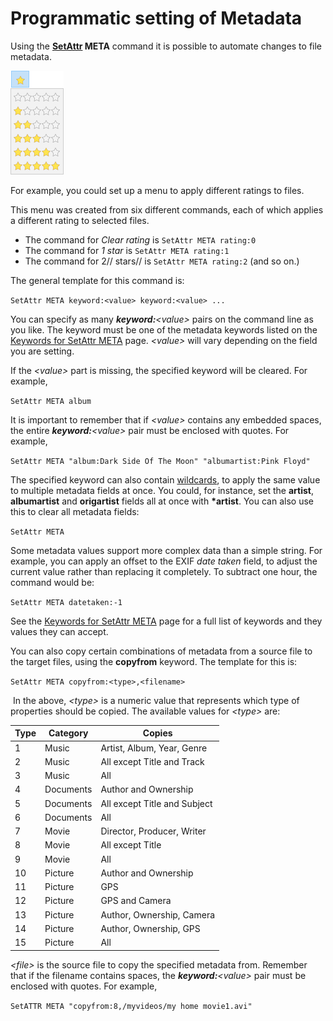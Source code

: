# Programmatic setting of Metadata

Using the **[SetAttr](/Manual/reference/command_reference/internal_commands/setattr.md) META** command it is possible to automate changes to file metadata.



![](/Manual/images/media/13/star_rating_menu.png)



For example, you could set up a menu to apply different ratings to files.

This menu was created from six different commands, each of which applies a different rating to selected files.

- The command for *Clear rating* is `SetAttr META rating:0`
- The command for *1 star* is `SetAttr META rating:1`
- The command for 2// stars// is `SetAttr META rating:2` (and so on.)

The general template for this command is:

`SetAttr META keyword:<value> keyword:<value> ...`

You can specify as many ***keyword:**\<value\>* pairs on the command line as you like. The keyword must be one of the metadata keywords listed on the [Keywords for SetAttr META](/Manual/reference/metadata_keywords/keywords_for_setattr_meta.md) page. *\<value\>* will vary depending on the field you are setting.

If the *\<value\>* part is missing, the specified keyword will be cleared. For example,

`SetAttr META album`

It is important to remember that if *\<value\>* contains any embedded spaces, the entire ***keyword:**\<value\>* pair must be enclosed with quotes. For example,

`SetAttr META "album:Dark Side Of The Moon" "albumartist:Pink Floyd"`

The specified keyword can also contain [wildcards](/Manual/reference/wildcard_reference/pattern_matching_syntax.md), to apply the same value to multiple metadata fields at once. You could, for instance, set the **artist**, **albumartist** and **origartist** fields all at once with **\*artist**. You can also use this to clear all metadata fields:

`SetAttr META`

Some metadata values support more complex data than a simple string. For example, you can apply an offset to the EXIF *date taken* field, to adjust the current value rather than replacing it completely. To subtract one hour, the command would be:

`SetAttr META datetaken:-1`

See the [Keywords for SetAttr META](/Manual/reference/metadata_keywords/keywords_for_setattr_meta.md) page for a full list of keywords and they values they can accept.

You can also copy certain combinations of metadata from a source file to the target files, using the **copyfrom** keyword. The template for this is:

`SetAttr META copyfrom:<type>,<filename>`

 In the above, *\<type\>* is a numeric value that represents which type of properties should be copied. The available values for *\<type\>* are:

| Type | Category  | Copies                       |
|------|-----------|------------------------------|
| 1    | Music     | Artist, Album, Year, Genre   |
| 2    | Music     | All except Title and Track   |
| 3    | Music     | All                          |
| 4    | Documents | Author and Ownership         |
| 5    | Documents | All except Title and Subject |
| 6    | Documents | All                          |
| 7    | Movie     | Director, Producer, Writer   |
| 8    | Movie     | All except Title             |
| 9    | Movie     | All                          |
| 10   | Picture   | Author and Ownership         |
| 11   | Picture   | GPS                          |
| 12   | Picture   | GPS and Camera               |
| 13   | Picture   | Author, Ownership, Camera    |
| 14   | Picture   | Author, Ownership, GPS       |
| 15   | Picture   | All                          |

*\<file\>* is the source file to copy the specified metadata from. Remember that if the filename contains spaces, the ***keyword:**\<value\>* pair must be enclosed with quotes. For example,

`SetATTR META "copyfrom:8,/myvideos/my home movie1.avi"`
